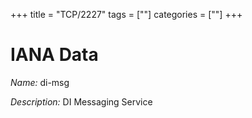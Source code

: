 +++
title = "TCP/2227"
tags = [""]
categories = [""]
+++

# IANA Data

_Name:_ di-msg

_Description:_ DI Messaging Service

